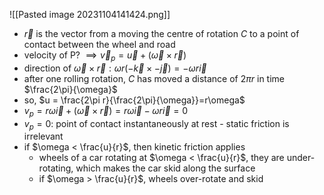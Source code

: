 ![[Pasted image 20231104141424.png]]
- $\vec r$ is the vector from a moving the centre of rotation $C$ to a point of contact between the wheel and road
- velocity of P? $\implies \vec v_{p} = \vec u + (\vec \omega\times \vec r)$
- direction of $\vec \omega \times \vec r: \omega r(-\vec k \times -\vec j) = -\omega r \vec i$ 
- after one rolling rotation, $C$ has moved a distance of $2\pi r$ in time $\frac{2\pi}{\omega}$
- so, $u = \frac{2\pi r}{\frac{2\pi}{\omega}}=r\omega$ 
- $v_{p} = r \omega \vec i + (\vec\omega \times \vec r) = r\omega \vec i - \omega r \vec i = 0$ 
- $v_{p}=0:$ point of contact instantaneously at rest - static friction is irrelevant
- if $\omega < \frac{u}{r}$, then kinetic friction applies
	- wheels of a car rotating at  $\omega < \frac{u}{r}$, they are under-rotating, which makes the car skid along the surface
	- if  $\omega > \frac{u}{r}$, wheels over-rotate and skid